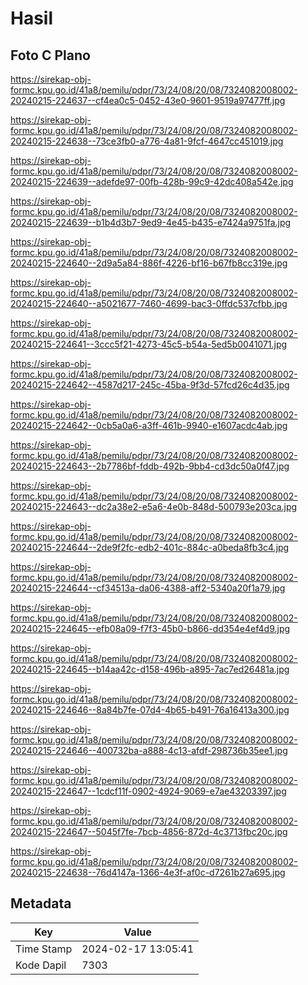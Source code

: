 # Hasil

## Foto C Plano

https://sirekap-obj-formc.kpu.go.id/41a8/pemilu/pdpr/73/24/08/20/08/7324082008002-20240215-224637--cf4ea0c5-0452-43e0-9601-9519a97477ff.jpg

https://sirekap-obj-formc.kpu.go.id/41a8/pemilu/pdpr/73/24/08/20/08/7324082008002-20240215-224638--73ce3fb0-a776-4a81-9fcf-4647cc451019.jpg

https://sirekap-obj-formc.kpu.go.id/41a8/pemilu/pdpr/73/24/08/20/08/7324082008002-20240215-224639--adefde97-00fb-428b-99c9-42dc408a542e.jpg

https://sirekap-obj-formc.kpu.go.id/41a8/pemilu/pdpr/73/24/08/20/08/7324082008002-20240215-224639--b1b4d3b7-9ed9-4e45-b435-e7424a9751fa.jpg

https://sirekap-obj-formc.kpu.go.id/41a8/pemilu/pdpr/73/24/08/20/08/7324082008002-20240215-224640--2d9a5a84-886f-4226-bf16-b67fb8cc319e.jpg

https://sirekap-obj-formc.kpu.go.id/41a8/pemilu/pdpr/73/24/08/20/08/7324082008002-20240215-224640--a5021677-7460-4699-bac3-0ffdc537cfbb.jpg

https://sirekap-obj-formc.kpu.go.id/41a8/pemilu/pdpr/73/24/08/20/08/7324082008002-20240215-224641--3ccc5f21-4273-45c5-b54a-5ed5b0041071.jpg

https://sirekap-obj-formc.kpu.go.id/41a8/pemilu/pdpr/73/24/08/20/08/7324082008002-20240215-224642--4587d217-245c-45ba-9f3d-57fcd26c4d35.jpg

https://sirekap-obj-formc.kpu.go.id/41a8/pemilu/pdpr/73/24/08/20/08/7324082008002-20240215-224642--0cb5a0a6-a3ff-461b-9940-e1607acdc4ab.jpg

https://sirekap-obj-formc.kpu.go.id/41a8/pemilu/pdpr/73/24/08/20/08/7324082008002-20240215-224643--2b7786bf-fddb-492b-9bb4-cd3dc50a0f47.jpg

https://sirekap-obj-formc.kpu.go.id/41a8/pemilu/pdpr/73/24/08/20/08/7324082008002-20240215-224643--dc2a38e2-e5a6-4e0b-848d-500793e203ca.jpg

https://sirekap-obj-formc.kpu.go.id/41a8/pemilu/pdpr/73/24/08/20/08/7324082008002-20240215-224644--2de9f2fc-edb2-401c-884c-a0beda8fb3c4.jpg

https://sirekap-obj-formc.kpu.go.id/41a8/pemilu/pdpr/73/24/08/20/08/7324082008002-20240215-224644--cf34513a-da06-4388-aff2-5340a20f1a79.jpg

https://sirekap-obj-formc.kpu.go.id/41a8/pemilu/pdpr/73/24/08/20/08/7324082008002-20240215-224645--efb08a09-f7f3-45b0-b866-dd354e4ef4d9.jpg

https://sirekap-obj-formc.kpu.go.id/41a8/pemilu/pdpr/73/24/08/20/08/7324082008002-20240215-224645--b14aa42c-d158-496b-a895-7ac7ed26481a.jpg

https://sirekap-obj-formc.kpu.go.id/41a8/pemilu/pdpr/73/24/08/20/08/7324082008002-20240215-224646--8a84b7fe-07d4-4b65-b491-76a16413a300.jpg

https://sirekap-obj-formc.kpu.go.id/41a8/pemilu/pdpr/73/24/08/20/08/7324082008002-20240215-224646--400732ba-a888-4c13-afdf-298736b35ee1.jpg

https://sirekap-obj-formc.kpu.go.id/41a8/pemilu/pdpr/73/24/08/20/08/7324082008002-20240215-224647--1cdcf11f-0902-4924-9069-e7ae43203397.jpg

https://sirekap-obj-formc.kpu.go.id/41a8/pemilu/pdpr/73/24/08/20/08/7324082008002-20240215-224647--5045f7fe-7bcb-4856-872d-4c3713fbc20c.jpg

https://sirekap-obj-formc.kpu.go.id/41a8/pemilu/pdpr/73/24/08/20/08/7324082008002-20240215-224638--76d4147a-1366-4e3f-af0c-d7261b27a695.jpg


## Metadata

| Key        | Value               |
| ---------- | ------------------- |
| Time Stamp | 2024-02-17 13:05:41 |
| Kode Dapil | 7303                |



